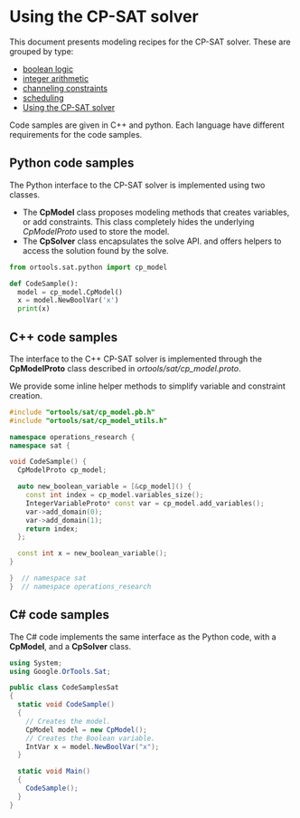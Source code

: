 # Using the CP-SAT solver



This document presents modeling recipes for the CP-SAT solver. These are grouped
by type:

-   [boolean logic](boolean_logic.md)
-   [integer arithmetic](integer_arithmetic.md)
-   [channeling constraints](channeling.md)
-   [scheduling](scheduling.md)
-   [Using the CP-SAT solver](solver.md)

Code samples are given in C++ and python. Each language have different
requirements for the code samples.

## Python code samples

The Python interface to the CP-SAT solver is implemented using two classes.

*   The **CpModel** class proposes modeling methods that creates variables, or
    add constraints. This class completely hides the underlying *CpModelProto*
    used to store the model.
*   The **CpSolver** class encapsulates the solve API. and offers helpers to
    access the solution found by the solve.

```python
from ortools.sat.python import cp_model

def CodeSample():
  model = cp_model.CpModel()
  x = model.NewBoolVar('x')
  print(x)
```

## C++ code samples

The interface to the C++ CP-SAT solver is implemented through the
**CpModelProto** class described in
*ortools/sat/cp_model.proto*.

We provide some inline helper methods to simplify variable and constraint
creation.

```cpp
#include "ortools/sat/cp_model.pb.h"
#include "ortools/sat/cp_model_utils.h"

namespace operations_research {
namespace sat {

void CodeSample() {
  CpModelProto cp_model;

  auto new_boolean_variable = [&cp_model]() {
    const int index = cp_model.variables_size();
    IntegerVariableProto* const var = cp_model.add_variables();
    var->add_domain(0);
    var->add_domain(1);
    return index;
  };

  const int x = new_boolean_variable();
}

}  // namespace sat
}  // namespace operations_research
```

## C\# code samples

The C\# code implements the same interface as the Python code, with a
**CpModel**, and a **CpSolver** class.


```cs
using System;
using Google.OrTools.Sat;

public class CodeSamplesSat
{
  static void CodeSample()
  {
    // Creates the model.
    CpModel model = new CpModel();
    // Creates the Boolean variable.
    IntVar x = model.NewBoolVar("x");
  }

  static void Main()
  {
    CodeSample();
  }
}
```
